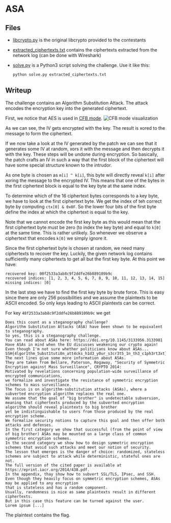# ASA

## Files

- [libcrypto.py](libcrypto.py) is the original libcrypto provided to the contestants
- [extracted_ciphertexts.txt](extracted_ciphertexts.txt) contains the ciphertexts extracted from the network log (can be done with Wireshark)
- [solve.py](solve.py) is a Python3 script solving the challenge. Use it like this:

  ```bash
  python solve.py extracted_ciphertexts.txt
  ```

## Writeup

The challenge contains an Algorithm Substitution Attack. The attack encodes the encryption key into the generated ciphertext.

First, we notice that AES is used in [CFB mode](https://en.wikipedia.org/wiki/Block_cipher_mode_of_operation#Cipher_feedback_(CFB)).
![CFB mode visualization](https://upload.wikimedia.org/wikipedia/commons/9/9d/CFB_encryption.svg)

As we can see, the IV gets encrypted with the key. The result is xored to the message to form the ciphertext.

If we now take a look at the IV generated by the patch we can see that it generates some IV at random, xors it with the message and then decrypts it with the key. These steps will be undone during encryption. So basically, the patch crafts an IV in such a way that the first block of the ciphertext will have some special structure known to the intrudor.

As one byte is chosen as `m[i] ^ k[i]`, this byte will directly reveal `k[i]` after xoring the message to the encrypted IV. This means that one of the bytes in the first ciphertext block is equal to the key byte at the same index.

To determine which of the 16 ciphertext bytes corresponds to a key byte, we have to look at the first ciphertext byte. We get the index of teh correct byte by computing `ctx[0] & 0x0F`. So the lower four bits of the first byte define the index at which the ciphertext is equal to the key.

Note that we cannot encode the first key byte as this would mean that the first ciphertext byte must be zero (to index the key byte) and equal to `k[0]` at the same time. This is rather unlikely. So whenever we observe a ciphertext that encodes `k[0]` we simply ignore it.

Since the first ciphertext byte is chosen at random, we need many ciphertexts to recover the key. Luckily, the given network log contains sufficiently many ciphertexts to get all but the first key byte. At this point we have:

```log
recovered key: 00f2533a3ab8c9f2ddfe26b889109b9c
recovered indices: [1, 2, 3, 4, 5, 6, 7, 8, 9, 10, 11, 12, 13, 14, 15]
missing indices: [0]
```

In the last step we have to find the first key byte by brute force. This is easy since there are only 256 possibilities and we assume the plaintexts to be ASCII encoded. So only keys leading to ASCII plaintexts can be correct.

For key `48f2533a3ab8c9f2ddfe26b889109b9c` we get

```log
Does this count as a steganography challenge?
Algorithm Substitution Attacks (ASA) have been shown to be equivalent to steganography.
So yes, this is a steganography challenge.
You can read about ASAs here: https://doi.org/10.1145/3133956.3133981
Have ASAs in mind when the EU discusses weakening our crypto again!
Even though I'm not sure whether politicians know about ASAs...
SSH{4lgor1thm_5ubst1tuti0n_att4cks_h1d3_y0ur_s3cr3t5_1n_th3_c1ph3rt3xt}
The next lines give some more information about ASAs.
They are taken from Bellare, Paterson, Rogaway, "Security of Symmetric Encryption against Mass Surveillance", CRYPTO 2014:
Motivated by revelations concerning population-wide surveillance of encrypted communications,
we formalize and investigate the resistance of symmetric encryption schemes to mass surveillance.
The focus is on algorithm-substitution attacks (ASAs), where a subverted encryption algorithm replaces the real one.
We assume that the goal of "big brother" is undetectable subversion,
meaning that ciphertexts produced by the subverted encryption algorithm should reveal plaintexts to big brother
yet be indistinguishable to users from those produced by the real encryption scheme.
We formalize security notions to capture this goal and then offer both attacks and defenses.
In the first category we show that successful (from the point of view of big brother) ASAs may be mounted on a large class of common symmetric encryption schemes.
In the second category we show how to design symmetric encryption schemes that avoid such attacks and meet our notion of security.
The lesson that emerges is the danger of choice: randomized, stateless schemes are subject to attack while deterministic, stateful ones are not.
The full version of the cited paper is available at https://eprint.iacr.org/2014/438.pdf.
In the appendix, thay show how to subvert SSL/TLS, IPsec, and SSH.
Even though they heavily focus on symmetric encryption schemes, ASAs may be applied to any encryption
that is stateless and has a random component.
Usually, randomness is nice as same plaintexts result in different ciphertexts.
But in this case this feature can be turned against the user.
Lorem ipsum [...]
```

The plaintext contains the flag.

